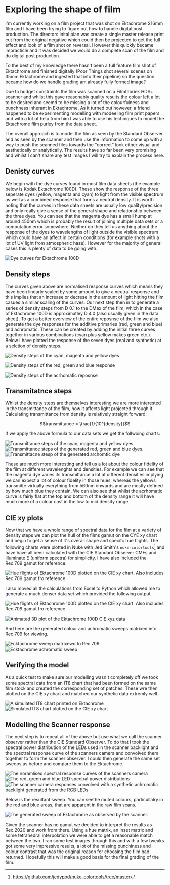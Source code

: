 # Exploring the shape of film

I'm currently working on a film project that was shot on Ektachrome S16mm film
and I have been trying to figure out how to handle digital post production. The
directors inital plan was create a single master release print cut from the 
original negative which could then be projected to get the full effect and 
look of a film shot on reversal. However this quickly became impracticle
and it was decided we would do a complete scan of the film and do digital post production.

To the best of my knowledge there hasn't been a full feature film shot of 
Ektachrome and finished digitally (Poor Things shot several scenes on 35mm
Ektachrome and ingested that into their pipeline) so the question became how
do we handle grading am already fully formed image?

Due to budget constraints the film was scanned on a Filmfabriek HDS+ scanner 
and whilst this gave reasonably quality results the colour left a lot to be 
desired and seemd to be missing a lot of the colourfulness and punchness 
inherant in Ektachrome. As it turned out however, a friend happened to be 
experimenting modelling with modeeling film print papers and with a lot of help 
from him I was able to use his techniques to model the Ektachrome film purley 
from the data sheet.

The overall approach is to model the film as seen by the Standard Observer and
as seen by the scanner and then use the information to come up with a way to 
push the scanned files towards the "correct" look either visual and 
aesthetically or analytically. The results have so far been very promising and 
whilst I can't share any test images I will try to explain the process here.

## Denisty curves
We begin with the dye curves found in most film data sheets (the example below 
is Kodak Ektachrome 100D). These show the response of the three seperate dyes
(yellow, magenta and cyan) to light from the visible spectrum as well as a 
combined response that forms a neutral density. It is worth noting that the curves
in these data sheets are usually low quality/precision and only really give a
sense of the general shape and relationship between the three dyes. You can see 
that the magenta dye has a small hump at around 450nm which is probably the 
result of joining multiple data sets or a computation error somewhere. Neither
do they tell us anything about the response of the dyes to wavelengths of light
outside the visible spectrum which could have an affect in certain conditions
(for example shots with a lot of UV light from atmospheric haze). However for 
the majority of general cases this is plenty of data to be going with.

![Dye curves for Ektachrome 100D](/docs/assets/images/ektachrome_100D.jpg)

## Density steps
The curves given above are normalised response curves which means they have been
linearly scaled by some amount to give a neutral response and this implies that
an increase or decrese in the amount of light hitting the film casues a similar 
scaling of the curves. Our next step then in to generate a series of density 
steps from D 0.1 to the DMax of the film, which in the case of Ektachrome 100D 
is approximatley D 4.0 (also usually given in the data sheet). To get a better
overview of the entire reposnse of the film we also generate the dye responses
for the additive primaries (red, green and blue) and achromatic. These can be
created by adding the initial three curves together in various combinations
(cyan plus yellow makes green etc.). Below I have plotted the response of the 
seven dyes (real and synthetic) at a selction of density steps.

![Density steps of the cyan, magenta and yellow dyes](/docs/assets/images/CMY_density_steps.jpg)

![Density steps of the red, green and blue response](/docs/assets/images/RGB_density_steps.jpg)

![Density steps of the acrhomatic reposnse](/docs/assets/images/achromatic_density_steps.jpg)

## Transmitatnce steps
Whilst the density steps are themselves interesting we are more interested in
the transmittance of the film, how it affects light projected through it. 
Calculating transmittance from density is relatively straight forward:

```math
transmittance = \frac{1}{10^{density}}
```

If we apply the above formula to our data sets we get the follwoing charts:

![Transmittance steps of the cyan, magenta and yellow dyes.](/docs/assets/images/CMY_transmittance_steps.jpg)
![Transmittance steps of the generated red, green and blue dyes.](/docs/assets/images/RGB_transmittance_steps.jpg)
![Transmittacne stesp of the generated archomtic dye](/docs/assets/images/achromatic_transmittance_steps.jpg)

These are much more interesting and tell us a lot about the colour fidelity of 
the film at different wavelenghts and densities. For example we can see that
the magenta dye varies its transmittance a lot at different densities
implying we can expect a lot of colour fidelity in those hues, whereas the
yellows transmitte virtually everything from 560nm onwards and are mostly defined by
how much blue they contain.  We can also see that whilst the acrhomatic curve is
fairly flat at the top and bottom of the density range it will have much more of
a colour cast in the low to mid density range. 

## CIE xy plots
Now that we have a whole range of spectral data for the film at a variety of
density steps we can plot the hull of the films gamut on the CYE xy chart and
begin to get a sense of it's overall shape and specifc hue flights. The 
following charts were plotted in Nuke with Jed Smith's `nuke-colortools`[^jed_smith]
and have have all been calculated with the CIE Standard Observer CMFs and 
Illuminate E (uniform spectra) for simplicity. I have also included the Rec.709
gamut for reference.

![Hue flights of Ektachrome 100D plotted on the CIE xy chart. Also includes Rec.709 gamut fro reference](/docs/assets/images/ektachrome_hue_flights_xyz.jpg)

I also moved all the calculations from Excel to Python which allowed me to
generate a much denser data set which provided the following output.

![Hue flights of Ektachrome 100D plotted on the CIE xy chart. Also includes Rec.709 gamut fro reference](/docs/assets/images/ektachrome_hue_flights_xyz_dense_data_set.jpg)

![Animated 3D plot of the Ektachrome 100D CIE xyz data](/docs/assets/images/ektachrome_100D_ciexyz.gif)

And here are the generated colour and achromatic sweeps matrixed into Rec.709 for 
viewing.

![Ecktachrome sweep matrixewd to Rec.709](/docs/assets/images/ektachrome_1931_rec709_artificial.jpg)
![Ecktachrome achromatic sweep](/docs/assets/images/ektachrome_1931_achromatic_artificial.jpg)

## Verifying the model
As a quick test to make sure our modelling wasn't completely off we took some
spectral data from an IT8 chart that had been formed on the same film stock and
created the corresponding set of patches. These wre then plotted on the CIE xy 
chart and matched our synthetic data extremly well.

![A simulated IT8 chart printed on Ektachrome](/docs/assets/images/IT8_rec709_artificial.jpg)
![Simulated IT8 chart plotted on the CIE xy chart](/docs/assets/images/IT8_CIE_xy.jpg) 


## Modelling the Scanner response
The next step is to repeat all of the above but use what we call the 
scanner observer rather than the CIE Standard Observer. To do that I took the 
spectral power distribution of the LEDs used in the scanner backlight and the
spectral response curve of the scanners camera and convolved them together to
form the scanner observer. I could then generate the same set sweeps as before
and compare them to the Ektachrome.

![The noramlised spectral response curves of the scanners camera](/docs/assets/images/scanner_normalised_response.jpg)
![The red, grenn and blue LED spectral power distributions](/docs/assets/images/scanner_led_spd.jpg)
![The scanner camera responses convolved with a synthetic achromatic backlight generated from the RGB LEDs](/docs/assets/images/scanner_led_convolved.jpg)

Below is the resultant sweep. You can seethe muted colours, particullalry
in the red and blue areas, that are apparent in the raw film scans.

![The generated sweep of Ektachrome as observed by the scanner.](/docs/assets/images/ektachrome_scanner_rec709_artificial.jpg)


Given the scanner has no gamut we decided to interpret the results as Rec.2020 
and work from there. Using a hue matrix, an inset matrix and some tetrahedral 
interpolation we were able to get a reasonable match between the two. I ran 
some test images through this and with a few tweaks got some very impressive 
results, a lot of the missing punchiness and colour contrast that was the 
original reason for choosing the film had returned. Hopefully this will make a 
good basis for the final grading of the film.



[^jed_smith]: https://github.com/jedypod/nuke-colortools/tree/master